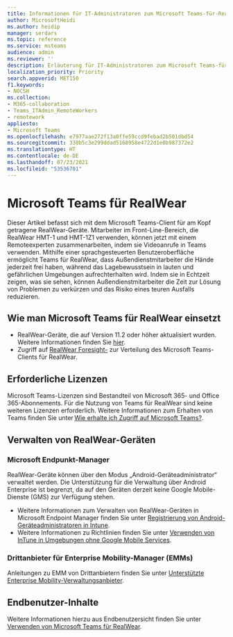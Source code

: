 ```yaml
---
title: Informationen für IT-Administratoren zum Microsoft Teams-für-RealWear-Client (Vorschau)
author: MicrosoftHeidi
ms.author: heidip
manager: serdars
ms.topic: reference
ms.service: msteams
audience: admin
ms.reviewer: ''
description: Erläuterung für IT-Administratoren zum Microsoft Teams-für-RealWear-Client.
localization_priority: Priority
search.appverid: MET150
f1.keywords:
- NOCSH
ms.collection:
- M365-collaboration
- Teams_ITAdmin_RemoteWorkers
- remotework
appliesto:
- Microsoft Teams
ms.openlocfilehash: e7977aae272f13a0ffe59ccd9febad2b501dbd54
ms.sourcegitcommit: 330b5c3e299ddad5168958e4722d1e0b987372e2
ms.translationtype: HT
ms.contentlocale: de-DE
ms.lasthandoff: 07/23/2021
ms.locfileid: "53536701"
---
```

# <a name="microsoft-teams-for-realwear"></a>Microsoft Teams für RealWear

Dieser Artikel befasst sich mit dem Microsoft Teams-Client für am Kopf getragene RealWear-Geräte. Mitarbeiter im Front-Line-Bereich, die RealWear HMT-1 und HMT-1Z1 verwenden, können jetzt mit einem Remoteexperten zusammenarbeiten, indem sie Videoanrufe in Teams verwenden. Mithilfe einer sprachgesteuerten Benutzeroberfläche ermöglicht Teams für RealWear, dass Außendienstmitarbeiter die Hände jederzeit frei haben, während das Lagebewusstsein in lauten und gefährlichen Umgebungen aufrechterhalten wird. Indem sie in Echtzeit zeigen, was sie sehen, können Außendienstmitarbeiter die Zeit zur Lösung von Problemen zu verkürzen und das Risiko eines teuren Ausfalls reduzieren.

## <a name="how-to-deploy-microsoft-teams-for-realwear"></a>Wie man Microsoft Teams für RealWear einsetzt

- RealWear-Geräte, die auf Version 11.2 oder höher aktualisiert wurden. Weitere Informationen finden Sie [hier](https://realwear.com/knowledge-center/configure-on-release-10/wireless-update/).
- Zugriff auf [RealWear Foresight-](https://cloud.realwear.com/) zur Verteilung des Microsoft Teams-Clients für RealWear.

## <a name="required-licenses"></a>Erforderliche Lizenzen

Microsoft Teams-Lizenzen sind Bestandteil von Microsoft 365- und Office 365-Abonnements. Für die Nutzung von Teams für RealWear sind keine weiteren Lizenzen erforderlich. Weitere Informationen zum Erhalten von Teams finden Sie unter [Wie erhalte ich Zugriff auf Microsoft Teams?](https://support.office.com/article/fc7f1634-abd3-4f26-a597-9df16e4ca65b).

## <a name="managing-realwear-devices"></a>Verwalten von RealWear-Geräten

### <a name="microsoft-endpoint-manager"></a>Microsoft Endpunkt-Manager

RealWear-Geräte können über den Modus „Android-Geräteadministrator“ verwaltet werden. Die Unterstützung für die Verwaltung über Android Enterprise ist begrenzt, da auf den Geräten derzeit keine Google Mobile-Dienste (GMS) zur Verfügung stehen.

- Weitere Informationen zum Verwalten von RealWear-Geräten in Microsoft Endpoint Manager finden Sie unter [Registrierung von Android-Geräteadministratoren in Intune](/mem/intune/enrollment/android-enroll-device-administrator).
- Weitere Informationen zu Richtlinien finden Sie unter [Verwenden von InTune in Umgebungen ohne Google Mobile Services](/mem/intune/apps/manage-without-gms).

### <a name="third-party-enterprise-mobility-managers-emms"></a>Drittanbieter für Enterprise Mobility-Manager (EMMs)

Anleitungen zu EMM von Drittanbietern finden Sie unter [Unterstützte Enterprise Mobility-Verwaltungsanbieter](https://www.realwear.com/knowledge-center/configure-on-release-10/remote-from-a-web-browser/emm/).

## <a name="end-user-content"></a>Endbenutzer-Inhalte

Weitere Informationen hierzu aus Endbenutzersicht finden Sie unter [Verwenden von Microsoft Teams für RealWear](https://support.office.com/article/using-microsoft-teams-for-realwear-af20d232-d18c-476f-8031-843a4edccd5f).